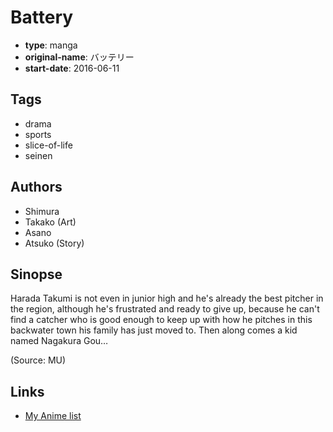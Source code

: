 # Battery

-   **type**: manga
-   **original-name**: バッテリー
-   **start-date**: 2016-06-11

## Tags

-   drama
-   sports
-   slice-of-life
-   seinen

## Authors

-   Shimura
-   Takako (Art)
-   Asano
-   Atsuko (Story)

## Sinopse

Harada Takumi is not even in junior high and he's already the best pitcher in the region, although he's frustrated and ready to give up, because he can't find a catcher who is good enough to keep up with how he pitches in this backwater town his family has just moved to. Then along comes a kid named Nagakura Gou…

(Source: MU)

## Links

-   [My Anime list](https://myanimelist.net/manga/98654/Battery)
